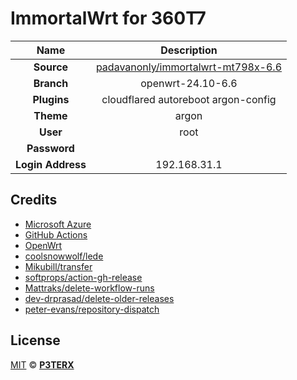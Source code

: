 # ImmortalWrt for 360T7

| Name | Description |
|:-----------:|:------:|
| **Source** | [padavanonly/immortalwrt-mt798x-6.6](https://github.com/padavanonly/immortalwrt-mt798x-6.6) |
| **Branch** | openwrt-24.10-6.6 |
| **Plugins** | cloudflared autoreboot argon-config |
| **Theme** | argon |
| **User** | root |
| **Password** |
| **Login Address** | 192.168.31.1 |


## Credits

- [Microsoft Azure](https://azure.microsoft.com)
- [GitHub Actions](https://github.com/features/actions)
- [OpenWrt](https://github.com/openwrt/openwrt)
- [coolsnowwolf/lede](https://github.com/coolsnowwolf/lede)
- [Mikubill/transfer](https://github.com/Mikubill/transfer)
- [softprops/action-gh-release](https://github.com/softprops/action-gh-release)
- [Mattraks/delete-workflow-runs](https://github.com/Mattraks/delete-workflow-runs)
- [dev-drprasad/delete-older-releases](https://github.com/dev-drprasad/delete-older-releases)
- [peter-evans/repository-dispatch](https://github.com/peter-evans/repository-dispatch)

## License

[MIT](https://github.com/P3TERX/Actions-OpenWrt/blob/main/LICENSE) © [**P3TERX**](https://p3terx.com)
